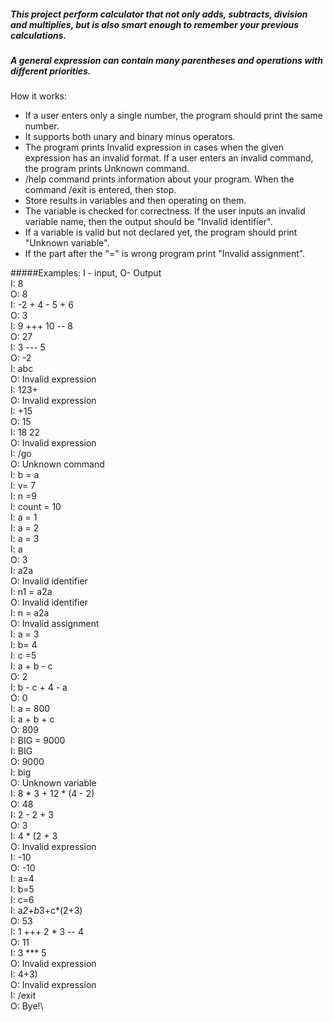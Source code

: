 ##### This project perform calculator that not only adds, subtracts, division and multiplies, but is also smart enough to remember your previous calculations.
##### A general expression can contain many parentheses and operations with different priorities.
How it works:
- If a user enters only a single number, the program should print the same number.
- It supports both unary and binary minus operators.
- The program prints Invalid expression in cases when the given expression has an invalid format. 
If a user enters an invalid command, the program prints Unknown command.
- /help command prints information about your program. When the command /exit is entered, then stop.
- Store results in variables and then operating on them.
- The variable is checked for correctness. If the user inputs an invalid variable name, then the output should be "Invalid identifier".
- If a variable is valid but not declared yet, the program should print "Unknown variable".
- If the part after the "=" is wrong program print "Invalid assignment". 

#####Examples:  I - input, O- Output\
I: 8\
O: 8\
I: -2 + 4 - 5 + 6\
O: 3\
I: 9 +++ 10 -- 8\
O: 27\
I: 3 --- 5\
O: -2\
I: abc\
O: Invalid expression\
I: 123+\
O: Invalid expression\
I: +15\
O: 15\
I: 18 22\
O: Invalid expression\
I: /go\
O: Unknown command\
I: b = a\
I: v=   7\
I: n =9\
I: count = 10\
I: a = 1\
I: a = 2\
I: a = 3\
I: a\
O: 3\
I: a2a\
O: Invalid identifier\
I: n1 = a2a\
O: Invalid identifier\
I: n = a2a\
O: Invalid assignment\
I: a  =  3\
I: b= 4\
I: c =5\
I: a + b - c\
O: 2\
I: b - c + 4 - a\
O: 0\
I: a = 800\
I: a + b + c\
O: 809\
I: BIG = 9000\
I: BIG\
O: 9000\
I: big\
O: Unknown variable\
I: 8 * 3 + 12 * (4 - 2)\
O: 48\
I: 2 - 2 + 3\
O: 3\
I: 4 * (2 + 3\
O: Invalid expression\
I:  -10\
O: -10\
I: a=4\
I: b=5\
I: c=6\
I: a*2+b*3+c*(2+3)\
O: 53\
I: 1 +++ 2 * 3 -- 4\
O: 11\
I: 3 *** 5\
O: Invalid expression\
I: 4+3)\
O: Invalid expression\
I: /exit\
O: Bye!\
